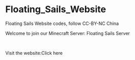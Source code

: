 # Floating_Sails_Website
Floating Sails Website codes, follow CC-BY-NC China
<br>
<p style:"font-size:20px;">Welcome to join our Minecraft Server: Floating Sails Server</p>
<br>
<p style:"font-size:20px;">Visit the website:<a href:"https:www.mcfpsw.top" style:"text-decoration:none;display:inline-block;">Click here</a></p>
